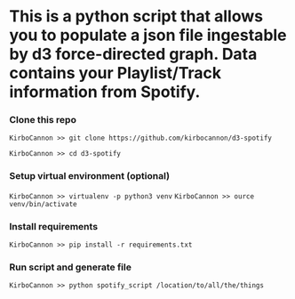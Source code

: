 # This is a python script that allows you to populate a json file ingestable by d3 force-directed graph. Data contains your Playlist/Track information from Spotify.

### Clone this repo
`KirboCannon >> git clone https://github.com/kirbocannon/d3-spotify` 
 
`KirboCannon >> cd d3-spotify`

### Setup virtual environment (optional)
`KirboCannon >> virtualenv -p python3 venv`
`KirboCannon >> ource venv/bin/activate`

### Install requirements
`KirboCannon >> pip install -r requirements.txt`

### Run script and generate file
`KirboCannon >> python spotify_script /location/to/all/the/things`
